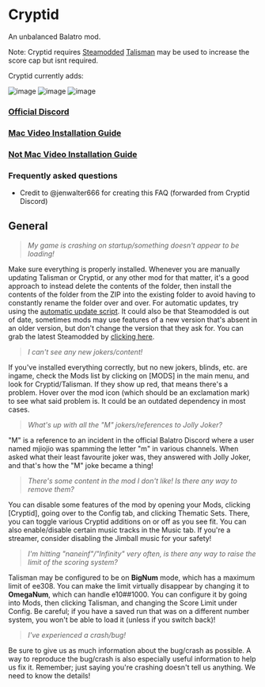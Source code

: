 
# Cryptid
An unbalanced Balatro mod.

Note: Cryptid requires [Steamodded](https://github.com/Steamopollys/Steamodded/archive/refs/heads/main.zip) 
[Talisman](https://github.com/SpectralPack/Talisman/archive/refs/heads/main.zip) may be used to increase the score cap but isnt required.


Cryptid currently adds:

![image](https://github.com/user-attachments/assets/fa426832-2910-4bff-86d3-97b973c79801)
![image](https://github.com/user-attachments/assets/a99b29fb-93c0-4f24-9dbd-f0ef82050aa5) 
![image](https://github.com/user-attachments/assets/2441010d-1f0d-4b3f-80f7-de45e071ad06)


### [Official Discord](https://discord.gg/cryptid)
### [Mac Video Installation Guide](https://youtu.be/l5ni7fHgwTE?si=GAN5t5-y_IuEv8uA)
### [Not Mac Video Installation Guide](https://www.youtube.com/watch?v=aUr0gXE77rk)

### Frequently asked questions
* Credit to @jenwalter666 for creating this FAQ (forwarded from Cryptid Discord)

## General

> *My game is crashing on startup/something doesn't appear to be loading!*

Make sure everything is properly installed.
Whenever you are manually updating Talisman or Cryptid, or any other mod for that matter, it's a good approach to instead delete the contents of the folder, then install the contents of the folder from the ZIP into the existing folder to avoid having to constantly rename the folder over and over.
For automatic updates, try using the [automatic update script](https://discord.com/channels/1264429948970733782/1268911536638787625).
It could also be that Steamodded is out of date, sometimes mods may use features of a new version that's absent in an older version, but don't change the version that they ask for.
You can grab the latest Steamodded by [clicking here](https://github.com/Steamopollys/Steamodded/archive/refs/heads/main.zip).

> *I can't see any new jokers/content!*

If you've installed everything correctly, but no new jokers, blinds, etc. are ingame, check the Mods list by clicking on [MODS] in the main menu, and look for Cryptid/Talisman.
If they show up red, that means there's a problem. Hover over the mod icon (which should be an exclamation mark) to see what said problem is. It could be an outdated dependency in most cases.

> *What's up with all the "M" jokers/references to Jolly Joker?*

"M" is a reference to an incident in the official Balatro Discord where a user named mjiojio was spamming the letter "m" in various channels. When asked what their least favourite joker was, they answered with Jolly Joker, and that's how the "M" joke became a thing!

> *There's some content in the mod I don't like! Is there any way to remove them?*

You can disable some features of the mod by opening your Mods, clicking [Cryptid], going over to the Config tab, and clicking Thematic Sets. There, you can toggle various Cryptid additions on or off as you see fit.
You can also enable/disable certain music tracks in the Music tab. If you're a streamer, consider disabling the Jimball music for your safety!

> *I'm hitting "naneinf"/"Infinity" very often, is there any way to raise the limit of the scoring system?*

Talisman may be configured to be on **BigNum** mode, which has a maximum limit of ee308. You can make the limit virtually disappear by changing it to **OmegaNum**, which can handle e10##1000. You can configure it by going into Mods, then clicking Talisman, and changing the Score Limit under Config. Be careful; if you have a saved run that was on a different number system, you won't be able to load it (unless if you switch back)!


> *I've experienced a crash/bug!*

Be sure to give us as much information about the bug/crash as possible. A way to reproduce the bug/crash is also especially useful information to help us fix it.
Remember; just saying you're crashing doesn't tell us anything. We need to know the details!
